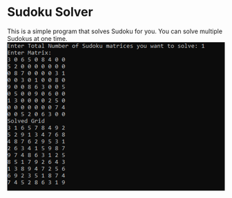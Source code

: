 # Sudoku Solver
This is a simple program that solves Sudoku for you. You can solve multiple Sudokus at one time.
![](Screens/Untitled.png)
